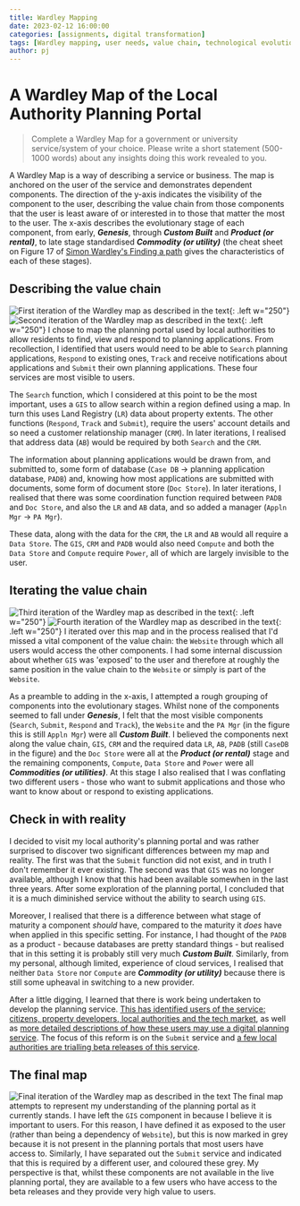 ```yaml
---
title: Wardley Mapping
date: 2023-02-12 16:00:00 
categories: [assignments, digital transformation]
tags: [Wardley mapping, user needs, value chain, technological evolution] # always lowercase
author: pj
---
```

# A Wardley Map of the Local Authority Planning Portal
> Complete a Wardley Map for a government or university service/system of your choice. Please write a short statement (500-1000 words) about any insights doing this work revealed to you.

A Wardley Map is a way of describing a service or business. The map is anchored on the user of the service and demonstrates dependent components. The direction of the y-axis indicates the visibility of the component to the user, describing the value chain from those components that the user is least aware of or interested in to those that matter the most to the user. The x-axis describes the evolutionary stage of each component, from early, ***Genesis***, through ***Custom Built*** and ***Product (or rental)***, to late stage standardised ***Commodity (or utility)*** (the cheat sheet on Figure 17 of [Simon Wardley's Finding a path](https://medium.com/wardleymaps/finding-a-path-cdb1249078c0) gives the characteristics of each of these stages).

## Describing the value chain
![First iteration of the Wardley map as described in the text](/assets/img/Wardley_map_175.png){: .left w="250"}
![Second iteration of the Wardley map as described in the text](/assets/img/Wardley_map_176.png){: .left w="250"}
I chose to map the planning portal used by local authorities to allow residents to find, view and respond to planning applications. From recollection, I identified that users would need to be able to `Search` planning applications, `Respond` to existing ones, `Track` and receive notifications about applications and `Submit` their own planning applications. These four services are most visible to users.

The `Search` function, which I considered at this point to be the most important, uses a `GIS` to allow search within a region defined using a map. In turn this uses Land Registry (`LR`) data about property extents. The other functions (`Respond`, `Track` and `Submit`), require the users' account details and so need a customer relationship manager (`CRM`). In later iterations, I realised that address data (`AB`) would be required by both `Search` and the `CRM`.

The information about planning applications would be drawn from, and submitted to, some form of database (`Case DB` -> planning application database, `PADB`) and, knowing how most applications are submitted with documents, some form of document store (`Doc Store`). In later iterations, I realised that there was some coordination function required between `PADB` and `Doc Store`, and also the `LR` and `AB` data, and so added a manager (`Appln Mgr` -> `PA Mgr`).

These data, along with the data for the `CRM`, the `LR` and `AB` would all require a `Data Store`. The `GIS`, `CRM` and `PADB` would also need `Compute` and both the `Data Store` and `Compute` require `Power`, all of which are largely invisible to the user.

## Iterating the value chain
![Third iteration of the Wardley map as described in the text](/assets/img/Wardley_map_177.png){: .left w="250"}
![Fourth iteration of the Wardley map as described in the text](/assets/img/Wardley_map_178.png){: .left w="250"}
I iterated over this map and in the process realised that I'd missed a vital component of the value chain: the `Website` through which all users would access the other components. I had some internal discussion about whether `GIS` was 'exposed' to the user and therefore at roughly the same  position in the value chain to the `Website` or simply is part of the `Website`.

As a preamble to adding in the x-axis, I attempted a rough grouping of components into the evolutionary stages. Whilst none of the components seemed to fall under ***Genesis***, I felt that the most visible components (`Search`, `Submit`, `Respond` and `Track`), the `Website` and the `PA Mgr` (in the figure this is still `Appln Mgr`) were all ***Custom Built***. I believed the components next along the value chain, `GIS`, `CRM` and the required data `LR`, `AB`, `PADB` (still `CaseDB` in the figure) and the `Doc Store` were all at the ***Product (or rental)*** stage and the remaining components, `Compute`, `Data Store` and `Power` were all ***Commodities (or utilities)***. At this stage I also realised that I was conflating two different users - those who want to submit applications and those who want to know about or respond to existing applications. 

## Check in with reality
I decided to visit my local authority's planning portal and was rather surprised to discover two significant differences between my map and reality. The first was that the `Submit` function did not exist, and in truth I don't remember it ever existing. The second was that `GIS` was no longer available, although I know that this had been available somewhen in the last three years. After some exploration of the planning portal, I concluded that it is a much diminished service without the ability to search using `GIS`.

Moreover, I realised that there is a difference between what stage of maturity a component _should_ have, compared to the maturity it _does_ have when applied in this specific setting. For instance, I had thought of the `PADB` as a product - because databases are pretty standard things - but realised that in this setting it is probably still very much ***Custom Built***. Similarly, from my personal, although limited, experience of cloud services, I realised that neither `Data Store` nor `Compute` are ***Commodity (or utility)*** because there is still some upheaval in switching to a new provider.

After a little digging, I learned that there is work being undertaken to develop the planning service. [This has identified users of the service: citizens, property developers, local authorities and the tech market](https://dluhcdigital.blog.gov.uk/2022/01/21/modernising-planning-software-in-collaboration-with-councils-and-suppliers/), as well as [more detailed descriptions of how these users may use a digital planning service](https://dluhcdigital.blog.gov.uk/2022/06/28/digital-planning-reform-an-overview/). The focus of this reform is on the `Submit` service and [a few local authorities are trialling beta releases of this service](https://dluhcdigital.blog.gov.uk/2021/06/30/mhclg-launch-two-beta-planning-products/).

## The final map
![Final iteration of the Wardley map as described in the text](/assets/img/Wardley_map_final.png)
The final map attempts to represent my understanding of the planning portal as it currently stands. I have left the `GIS` component in because I believe it is important to users. For this reason, I have defined it as exposed to the user (rather than being a dependency of `Website`), but this is now marked in grey because it is not present in the planning portals that most users have access to. Similarly, I have separated out the `Submit` service and indicated that this is required by a different user, and coloured these grey. My perspective is that, whilst these components are not available in the live planning portal, they are available to a few users who have access to the beta releases and they provide very high value to users.

